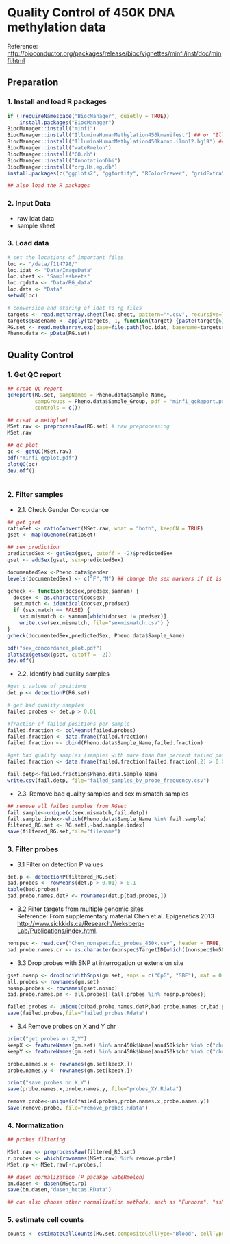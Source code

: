 # Quality Control of 450K DNA methylation data

Reference: http://bioconductor.org/packages/release/bioc/vignettes/minfi/inst/doc/minfi.html

## Preparation

### 1. Install and load R packages

```R
if (!requireNamespace("BiocManager", quietly = TRUE))
    install.packages("BiocManager")
BiocManager::install("minfi")
BiocManager::install("IlluminaHumanMethylation450kmanifest") ## or "IlluminaHumanMethylationEPICmanifest" for EPIC array
BiocManager::install("IlluminaHumanMethylation450kanno.ilmn12.hg19") ## or "IlluminaHumanMethylationEPICanno.ilm10b2.hg19" for EPIC array
BiocManager::install("wateRmelon")
BiocManager::install("GO.db")
BiocManager::install("AnnotationDbi")
BiocManager::install("org.Hs.eg.db")
install.packages(c("ggplots2", "ggfortify", "RColorBrewer", "gridExtra", "pheatmap", "sva", "MASS", "compare", "tableone", "matrixStats", "plyr", "qqman", "Hmisc", "splines", "foreach", "doParallel", "fastcluster", "dynamicTreeCut", "survival"))

## also load the R packages

```

### 2. Input Data
* raw idat data
* sample sheet 

### 3. Load data

```R
# set the locations of important files
loc <- "/data/f114798/"
loc.idat <- "Data/ImageData"
loc.sheet <- "Samplesheets"
loc.rgdata <- "Data/RG_data"
loc.data <- "Data"
setwd(loc)

# conversion and storing of idat to rg files 
targets <- read.metharray.sheet(loc.sheet, pattern="*.csv", recursive=TRUE)
targets$Basename <- apply(targets, 1, function(target) {paste(target[6], target[7], sep="_")})
RG.set <- read.metharray.exp(base=file.path(loc.idat, basename=targets$Slide), targets=targets, recursive=TRUE)
Pheno.data <- pData(RG.set)

```

## Quality Control

### 1. Get QC report

```R
## creat QC report
qcReport(RG.set, sampNames = Pheno.data$Sample_Name, 
         sampGroups = Pheno.data$Sample_Group, pdf = "minfi_qcReport.pdf", maxSamplesPerPage = 6, 
         controls = c())

## creat a methylset
MSet.raw <- preprocessRaw(RG.set) # raw preprocessing
MSet.raw

## qc plot
qc <- getQC(MSet.raw)
pdf("minfi_qcplot.pdf")
plotQC(qc)
dev.off()
         
```

### 2. Filter samples

* 2.1. Check Gender Concordance
```R
## get gset
ratioSet <- ratioConvert(MSet.raw, what = "both", keepCN = TRUE)
gset <- mapToGenome(ratioSet)

## sex prediction
predictedSex <- getSex(gset, cutoff = -2)$predictedSex
gset <- addSex(gset, sex=predictedSex)

documentedSex <-Pheno.data$gender
levels(documentedSex) <- c("F","M") ## change the sex markers if it is not F and M in your origin data

gcheck <- function(docsex,predsex,samnam) {
  docsex <- as.character(docsex)
  sex.match <- identical(docsex,predsex)
  if (sex.match == FALSE) {
    sex.mismatch <- samnam[which(docsex != predsex)]
    write.csv(sex.mismatch, file="sexmismatch.csv") }
}
gcheck(documentedSex,predictedSex, Pheno.data$Sample_Name)

pdf("sex_concordance_plot.pdf")
plotSex(getSex(gset, cutoff = -2))
dev.off()

```

* 2.2. Identify bad quality samples

```R
#get p values of positions
det.p <- detectionP(RG.set)

# get bad quality samples 
failed.probes <- det.p > 0.01

#fraction of failed positions per sample 
failed.fraction <- colMeans(failed.probes)
failed.fraction <- data.frame(failed.fraction)
failed.fraction <- cbind(Pheno.data$Sample_Name,failed.fraction)

#get bad quality samples (samples with more than 0ne percent failed positions)
failed.fraction <- data.frame(failed.fraction[failed.fraction[,2] > 0.01,])

fail.detp<-failed.fraction$Pheno.data.Sample_Name
write.csv(fail.detp, file="failed_samples_by_probe_frequency.csv")

```

* 2.3. Remove bad quality samples and sex mismatch samples

```R
## remove all failed samples from RGset
fail.sample<-unique(c(sex.mismatch,fail.detp))
fail.sample.index<-which(Pheno.data$Sample_Name %in% fail.sample)
filtered_RG.set <- RG.set[,-bad.sample.index]
save(filtered_RG.set,file="filename")
```

### 3. Filter probes

* 3.1 Filter on detection P values

```R
det.p <- detectionP(filtered_RG.set)
bad.probes <- rowMeans(det.p > 0.01) > 0.1
table(bad.probes)
bad.probe.names.detP <- rownames(det.p[bad.probes,])

```

* 3.2 Filter targets from multiple genomic sites <br>
Reference: From supplementary material Chen et al. Epigenetics 2013 <br>
http://www.sickkids.ca/Research/Weksberg-Lab/Publications/index.html. 

```R
nonspec <- read.csv("Chen_nonspecific_probes_450k.csv", header = TRUE, sep = ";")
bad.probe.names.cr <- as.character(nonspec$TargetID[which((nonspec$bm50 + nonspec$bm49 + nonspec$bm48 + nonspec$bm47) > 0)]) 

```

* 3.3 Drop probes with SNP at interrogation or extension site

```R
gset.nosnp <- dropLociWithSnps(gm.set, snps = c("CpG", "SBE"), maf = 0.05)
all.probes <- rownames(gm.set)
nosnp.probes <- rownames(gset.nosnp)
bad.probe.names.pm <- all.probes[!(all.probes %in% nosnp.probes)]

failed.probes <- unique(c(bad.probe.names.detP,bad.probe.names.cr,bad.probe.names.pm))
save(failed.probes,file="failed_probes.Rdata")

```

* 3.4 Remove probes on X and Y chr

```R
print("get probes on X,Y")
keepX <- featureNames(gm.set) %in% ann450k$Name[ann450k$chr %in% c("chrX")]
keepY <- featureNames(gm.set) %in% ann450k$Name[ann450k$chr %in% c("chrY")]

probe.names.x <- rownames(gm.set[keepX,])
probe.names.y <- rownames(gm.set[keepY,])

print("save probes on X,Y")
save(probe.names.x,probe.names.y, file="probes_XY.Rdata")

remove.probe<-unique(c(failed.probes,probe.names.x,probe.names.y))
save(remove.probe, file="remove_probes.Rdata")
```

### 4. Normalization 

```R
## probes filtering

MSet.raw <- preprocessRaw(filtered_RG.set)
r.probes <- which(rownames(MSet.raw) %in% remove.probe)
MSet.rp <- MSet.raw[-r.probes,]

## dasen normalization (P pacakge wateRmelon)
bn.dasen <- dasen(MSet.rp)
save(bn.dasen,"dasen_betas.RData")

## can also choose other normalization methods, such as "Funnorm", "ssNoob", "Quantile" from minfi package

```

### 5. estimate cell counts

```R
counts <- estimateCellCounts(RG.set,compositeCellType="Blood", cellTypes = c("CD8T","CD4T", "NK","Bcell","Mono","Eos","Neu"), meanPlot = FALSE)

```


